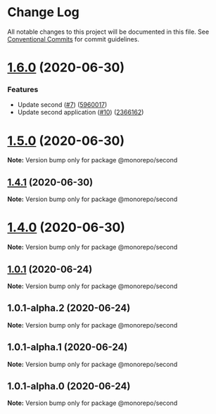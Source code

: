 # Change Log

All notable changes to this project will be documented in this file.
See [Conventional Commits](https://conventionalcommits.org) for commit guidelines.

# [1.6.0](https://github.com/yevhenii-r/test_lerna/compare/v1.4.1...v1.6.0) (2020-06-30)


### Features

* Update second ([#7](https://github.com/yevhenii-r/test_lerna/issues/7)) ([5960017](https://github.com/yevhenii-r/test_lerna/commit/596001795d5e848ce3a7350fe598ea88b53621db))
* Update second application ([#10](https://github.com/yevhenii-r/test_lerna/issues/10)) ([2366162](https://github.com/yevhenii-r/test_lerna/commit/2366162c74735fe7fe6106cb0155170659de3a3d))





# [1.5.0](https://github.com/yevhenii-r/test_lerna/compare/v1.5.0-dev.1...v1.5.0) (2020-06-30)

**Note:** Version bump only for package @monorepo/second





## [1.4.1](https://github.com/yevhenii-r/test_lerna/compare/v1.4.0-dev.0...v1.4.1) (2020-06-30)

**Note:** Version bump only for package @monorepo/second





# [1.4.0](https://github.com/yevhenii-r/test_lerna/compare/v1.4.0-dev.0...v1.4.0) (2020-06-30)

**Note:** Version bump only for package @monorepo/second





## [1.0.1](https://github.com/yevhenii-r/test_lerna/compare/v1.0.1-alpha.2...v1.0.1) (2020-06-24)

**Note:** Version bump only for package @monorepo/second





## 1.0.1-alpha.2 (2020-06-24)

**Note:** Version bump only for package @monorepo/second





## 1.0.1-alpha.1 (2020-06-24)

**Note:** Version bump only for package @monorepo/second





## 1.0.1-alpha.0 (2020-06-24)

**Note:** Version bump only for package @monorepo/second
